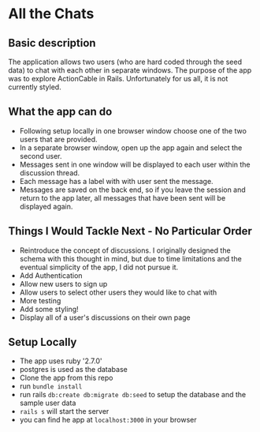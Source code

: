 # All the Chats

## Basic description
The application allows two users (who are hard coded through the seed data) to chat with each other in separate windows. The purpose of the app was to explore ActionCable in Rails. Unfortunately for us all, it is not currently styled.

## What the app can do
  * Following setup locally in one browser window choose one of the two users that are provided.
  * In a separate browser window, open up the app again and select the second user.
  * Messages sent in one window will be displayed to each user within the discussion thread.
  * Each message has a label with with user sent the message.
  * Messages are saved on the back end, so if you leave the session and return to the app later, all messages that have been sent will be displayed again.

## Things I Would Tackle Next - No Particular Order
  * Reintroduce the concept of discussions. I originally designed the schema with this thought in mind, but due to time limitations and the eventual simplicity of the app, I did not pursue it.
  * Add Authentication
  * Allow new users to sign up
  * Allow users to select other users they would like to chat with
  * More testing
  * Add some styling!
  * Display all of a user's discussions on their own page

## Setup Locally
  * The app uses ruby '2.7.0'
  * postgres is used as the database
  * Clone the app from this repo
  * run `bundle install`
  * run rails `db:create db:migrate db:seed` to setup the database and the sample user data
  * `rails s` will start the server
  *  you can find he app at `localhost:3000` in your browser
